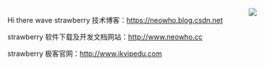 <img align="right" src="https://github-readme-stats.vercel.app/api?username=neowho&show_icons=true&icon_color=CE1D2D&text_color=718096&bg_color=ffffff&hide_title=true" />

Hi there wave
strawberry 技术博客：https://neowho.blog.csdn.net

strawberry 软件下载及开发文档网站：http://www.neowho.cc

strawberry 极客官网：http://www.jkvipedu.com
